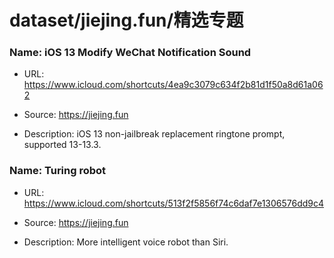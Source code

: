 # dataset/jiejing.fun/精选专题

### Name: iOS 13 Modify WeChat Notification Sound

- URL: https://www.icloud.com/shortcuts/4ea9c3079c634f2b81d1f50a8d61a062

- Source: https://jiejing.fun

- Description: iOS 13 non-jailbreak replacement ringtone prompt, supported 13-13.3.

### Name: Turing robot

- URL: https://www.icloud.com/shortcuts/513f2f5856f74c6daf7e1306576dd9c4

- Source: https://jiejing.fun

- Description: More intelligent voice robot than Siri.

